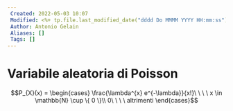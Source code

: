 ```yaml
---
 Created: 2022-05-03 10:07
 Modified: <%+ tp.file.last_modified_date("dddd Do MMMM YYYY HH:mm:ss") %>
 Author: Antonio Gelain
 Aliases: []
 Tags: []
---
```


# Variabile aleatoria di Poisson
$$P_{X}(x) = \begin{cases} \frac{\lambda^{x} e^{-\lambda}}{x!}\ \ \ \ x \in \mathbb{N} \cup \{ 0 \}\\ 0\ \ \ \ altrimenti \end{cases}$$
